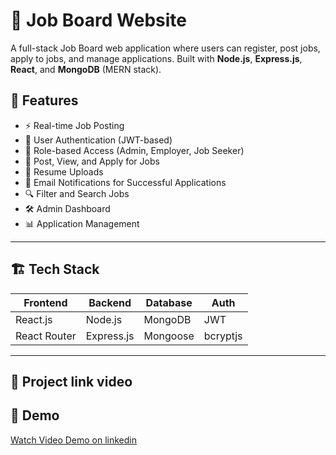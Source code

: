 # 🧰 Job Board Website

A full-stack Job Board web application where users can register, post jobs, apply to jobs, and manage applications. Built with **Node.js**, **Express.js**, **React**, and **MongoDB** (MERN stack).

## 🚀 Features

- ⚡ Real-time Job Posting
- 🔐 User Authentication (JWT-based)
- 👤 Role-based Access (Admin, Employer, Job Seeker)
- 📝 Post, View, and Apply for Jobs
- 📁 Resume Uploads
- 📧 Email Notifications for Successful Applications
- 🔍 Filter and Search Jobs
- 🛠️ Admin Dashboard
- 📊 Application Management

---

## 🏗️ Tech Stack

| Frontend        | Backend       | Database  | Auth     |
|----------------|---------------|-----------|----------|
| React.js        | Node.js        | MongoDB   | JWT      |
| React Router    | Express.js     | Mongoose  | bcryptjs |

---

## 📁 Project link video 
## 🎥 Demo

[Watch Video Demo on linkedin](https://www.linkedin.com/posts/ahmed-hemeida-568235225_codsoft-webdevelopment-internship-activity-7116919088110534656-jcL5?utm_source=share&utm_medium=member_desktop&rcm=ACoAADhz_-ABCDaDA_To-dsvxte-29GD5QFS7dk)


